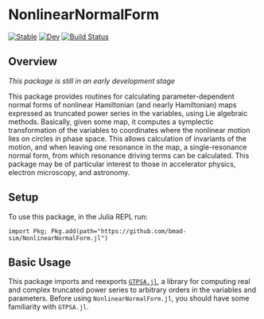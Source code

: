 # NonlinearNormalForm

[![Stable](https://img.shields.io/badge/docs-stable-blue.svg)](https://bmad-sim.github.io/NonlinearNormalForm.jl/stable/)
[![Dev](https://img.shields.io/badge/docs-dev-blue.svg)](https://bmad-sim.github.io/NonlinearNormalForm.jl/dev/)
[![Build Status](https://github.com/bmad-sim/NonlinearNormalForm.jl/actions/workflows/CI.yml/badge.svg?branch=main)](https://github.com/bmad-sim/NonlinearNormalForm.jl/actions/workflows/CI.yml?query=branch%3Amain)

## Overview

_This package is still in an early development stage_

This package provides routines for calculating parameter-dependent normal forms of nonlinear Hamiltonian (and nearly Hamiltonian) maps expressed as truncated power series in the variables, using Lie algebraic methods. Basically, given some map, it computes a symplectic transformation of the variables to coordinates where the nonlinear motion lies on circles in phase space. This allows calculation of invariants of the motion, and when leaving one resonance in the map, a single-resonance normal form, from which resonance driving terms can be calculated. This package may be of particular interest to those in accelerator physics, electron microscopy, and astronomy.

<!--- For simplicity, we define an operator using the Poisson bracket as 
$$:f:g \triangleq \lbrace f, q \rbrace \ , $$

where $:f:$ can act on scalar functions, or element-wise on vector functions. With this definition, Hamilton's equations can then be expressed as

$$ \frac{d}{dt} \vec{z} = :-H:\ \vec{z} \ .$$

This has the solution (for some time $t$)

$$ \vec{z}\_f = \exp{\left(:h:\right)}\vec{z}\_0 = \vec{\zeta}\_{t_0\rightarrow t_0+t}(\vec{z}_0) \ , \ \ \ \ \ \ \ h=-\int\_{t_0}^t H \ dt$$


The transfer map $\vec{\zeta}\_{t_0\rightarrow t_0+t}$ acts on phase space variables; it is finite dimension (= number of phase space variables) but, expressed as a power series in small phase space variables, may be infinite in order. It is more useful to instead work with the Lie representation of the map $\mathcal{M}\_{\vec{\zeta}}=\exp{\left(:h:\right)}$, which acts on functions of the phase space variables instead of the phase space variables themselves, e.g.

$$\mathcal{M}\_{\vec{\zeta}}f=f\circ\vec{\zeta} \ .$$  

$\mathcal{M}_{\vec{\zeta}}$ is a [Koopman operator](https://en.wikipedia.org/wiki/Composition_operator). This replaces the nonlinear problem of a finite dimension (describing how the phase space variables transform to infinite order in the phase space variables), to a linear problem of infinite dimension (describing how each monomial coefficient in the Hamiltonian map transforms). The number of monomial coefficients is simply truncated at some order, chosen by the user.

Because the problem is now linear, the transformation of the monomial coefficients could be expressed using a (truncated) matrix, however this is notoriously slow and inconvenient to work with. This package implements the full Lie algebraic formulation using Lie operators.

While using the time-integral of the Hamiltonian as a generator of the time evolution (canonical transformation) in this way is useful, it is not always practical. In a particle tracking code for example, the motion may not always be exactly symplectic, e.g. when there is some small dissipation due to synchrotron radiation emission. In this case, a Hamiltonian cannot be obtained from an integrator, however the force field $\vec{F}$ on the particle is of course known from the integrator. Using the operator isomorphism $\vec{F}\cdot\vec{\nabla} \triangleq \ :h: $. --->

<!--- $$\mathcal{M}\_{t_0\rightarrow t_0+dt} = \exp{(\vec{F}\cdot\vec{\nabla}\ dt)} \ , \ \ \ \ \ \ \vec{\zeta}\_{t_0\rightarrow t_0+\Delta t}= \exp{(:-H\ dt:)}\vec{x}$$

An isomorphism can be used to express the above equations, which use the Hamiltonian, to instead use the force field




a _Lie operator_ generating the map. If the system is Hamiltonian, the generator of the map would simply be a Poisson bracket, however vector fields are used so the formalism applies correctly even for nearly-Hamiltonian maps. --->


## Setup

To use this package, in the Julia REPL run:

```juliai
import Pkg; Pkg.add(path="https://github.com/bmad-sim/NonlinearNormalForm.jl")
```

## Basic Usage

This package imports and reexports [`GTPSA.jl`](https://github.com/bmad-sim/GTPSA.jl), a library for computing real and complex truncated power series to arbitrary orders in the variables and parameters. Before using `NonlinearNormalForm.jl`, you should have some familiarity with `GTPSA.jl`. 


